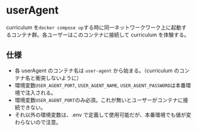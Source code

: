 # userAgent

curriculum を`docker compose up`する時に同一ネットワークワーク上に起動するコンテナ群。各ユーザーはこのコンテナに接続して curriculum を体験する。

## 仕様

- 各 userAgent のコンテナ名は `user-agent` から始まる。（curriculum のコンテナ名と衝突しないように）
- 環境変数`USER_AGENT_PORT`, `USER_AGENT_NAME`, `USER_AGENT_PASSWORD`は本番環境で注入される。
- 環境変数`USER_AGENT_PORT`のみ必須。これが無いとユーザーがコンテナに接続できない。
- それ以外の環境変数は、.env で定義して使用可能だが、本番環境でも値が変わらないので注意。
